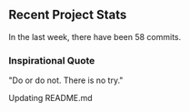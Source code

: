 ## Recent Project Stats

In the last week, there have been 58 commits.

### Inspirational Quote

"Do or do not. There is no try."

Updating README.md
